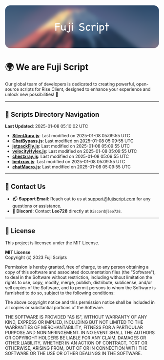 ![Banner](.github/b.webp)

# 🌍 **We are Fuji Script**

Our global team of developers is dedicated to creating powerful, open-source scripts for Rise Client, designed to enhance your experience and unlock new possibilities! 🌟

---
<!-- SCRIPTS_NAVIGATION_START -->
## 📂 **Scripts Directory Navigation**

**Last Updated**: 2025-01-08 05:10:02 UTC

- **[SilentAura.js](scripts/SilentAura.js)**: Last modified on 2025-01-08 05:09:55 UTC
- **[ChatBypass.js](scripts/ChatBypass.js)**: Last modified on 2025-01-08 05:09:55 UTC
- **[jetpackFly.js](scripts/jetpackFly.js)**: Last modified on 2025-01-08 05:09:55 UTC
- **[velocityHylex.js](scripts/velocityHylex.js)**: Last modified on 2025-01-08 05:09:55 UTC
- **[chestxray.js](scripts/chestxray.js)**: Last modified on 2025-01-08 05:09:55 UTC
- **[bedxray.js](scripts/bedxray.js)**: Last modified on 2025-01-08 05:09:55 UTC
- **[chatMacro.js](scripts/chatMacro.js)**: Last modified on 2025-01-08 05:09:55 UTC

<!-- SCRIPTS_NAVIGATION_END -->

---

## 💬 **Contact Us**  
- 📬 **Support Email**: Reach out to us at [support@fujiscript.com](mailto:support@fujiscript.com) for any questions or assistance.  
- 💬 **Discord**: Contact **Leo728** directly at `Discord@leo728`.

---

## 📜 **License**

This project is licensed under the MIT License.  

**MIT License**  
Copyright (c) 2023 Fuji Scripts  

Permission is hereby granted, free of charge, to any person obtaining a copy of this software and associated documentation files (the "Software"), to deal in the Software without restriction, including without limitation the rights to use, copy, modify, merge, publish, distribute, sublicense, and/or sell copies of the Software, and to permit persons to whom the Software is furnished to do so, subject to the following conditions:  

The above copyright notice and this permission notice shall be included in all copies or substantial portions of the Software.  

THE SOFTWARE IS PROVIDED "AS IS", WITHOUT WARRANTY OF ANY KIND, EXPRESS OR IMPLIED, INCLUDING BUT NOT LIMITED TO THE WARRANTIES OF MERCHANTABILITY, FITNESS FOR A PARTICULAR PURPOSE AND NONINFRINGEMENT. IN NO EVENT SHALL THE AUTHORS OR COPYRIGHT HOLDERS BE LIABLE FOR ANY CLAIM, DAMAGES OR OTHER LIABILITY, WHETHER IN AN ACTION OF CONTRACT, TORT OR OTHERWISE, ARISING FROM, OUT OF OR IN CONNECTION WITH THE SOFTWARE OR THE USE OR OTHER DEALINGS IN THE SOFTWARE.  
